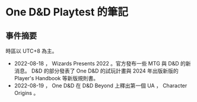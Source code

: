# One D&D Playtest 的筆記

## 事件摘要

時區以 UTC+8 為主。

- 2022-08-18 ， Wizards Presents 2022 。官方發布一些 MTG 與 D&D 的新消息。 D&D 的部分發表了 One D&D 的試玩計畫與 2024 年出版新版的 Player's Handbook 等新版規則書。
- 2022-08-19 ， One D&D 在 D&D Beyond 上釋出第一個 UA ， Character Origins 。
